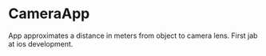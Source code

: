 # CameraApp

App approximates a distance in meters from object to camera lens. First jab at ios development. 
